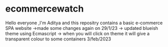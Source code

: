 # ecommercewatch
Hello everyone ,I'm Aditya and this repositry contains a basic e-commerce SPA website
->made some changes again on 29/1/23
-> updated blueish theme using Ecmascript
-> when you will click on theme it will give a transparent colour to some containers 
3/feb/2023
